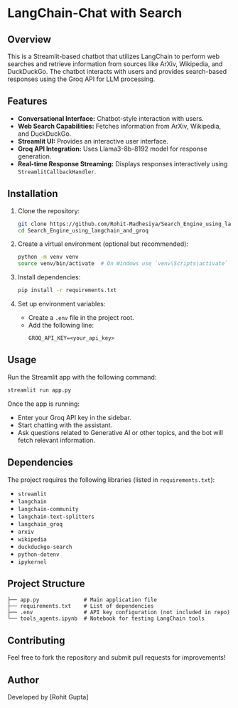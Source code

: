 # LangChain-Chat with Search

## Overview
This is a Streamlit-based chatbot that utilizes LangChain to perform web searches and retrieve information from sources like ArXiv, Wikipedia, and DuckDuckGo. The chatbot interacts with users and provides search-based responses using the Groq API for LLM processing.

## Features
- **Conversational Interface:** Chatbot-style interaction with users.
- **Web Search Capabilities:** Fetches information from ArXiv, Wikipedia, and DuckDuckGo.
- **Streamlit UI:** Provides an interactive user interface.
- **Groq API Integration:** Uses Llama3-8b-8192 model for response generation.
- **Real-time Response Streaming:** Displays responses interactively using `StreamlitCallbackHandler`.

## Installation

1. Clone the repository:
   ```bash
   git clone https://github.com/Rohit-Madhesiya/Search_Engine_using_langchain_and_groq.git
   cd Search_Engine_using_langchain_and_groq
   ```

2. Create a virtual environment (optional but recommended):
   ```bash
   python -m venv venv
   source venv/bin/activate  # On Windows use `venv\Scripts\activate`
   ```

3. Install dependencies:
   ```bash
   pip install -r requirements.txt
   ```

4. Set up environment variables:
   - Create a `.env` file in the project root.
   - Add the following line:
     ```env
     GROQ_API_KEY=<your_api_key>
     ```

## Usage

Run the Streamlit app with the following command:
```bash
streamlit run app.py
```

Once the app is running:
- Enter your Groq API key in the sidebar.
- Start chatting with the assistant.
- Ask questions related to Generative AI or other topics, and the bot will fetch relevant information.

## Dependencies
The project requires the following libraries (listed in `requirements.txt`):
- `streamlit`
- `langchain`
- `langchain-community`
- `langchain-text-splitters`
- `langchain_groq`
- `arxiv`
- `wikipedia`
- `duckduckgo-search`
- `python-dotenv`
- `ipykernel`

## Project Structure
```
├── app.py              # Main application file
├── requirements.txt    # List of dependencies
├── .env                # API key configuration (not included in repo)
└── tools_agents.ipynb  # Notebook for testing LangChain tools
```

## Contributing
Feel free to fork the repository and submit pull requests for improvements!

## Author
Developed by [Rohit Gupta]

